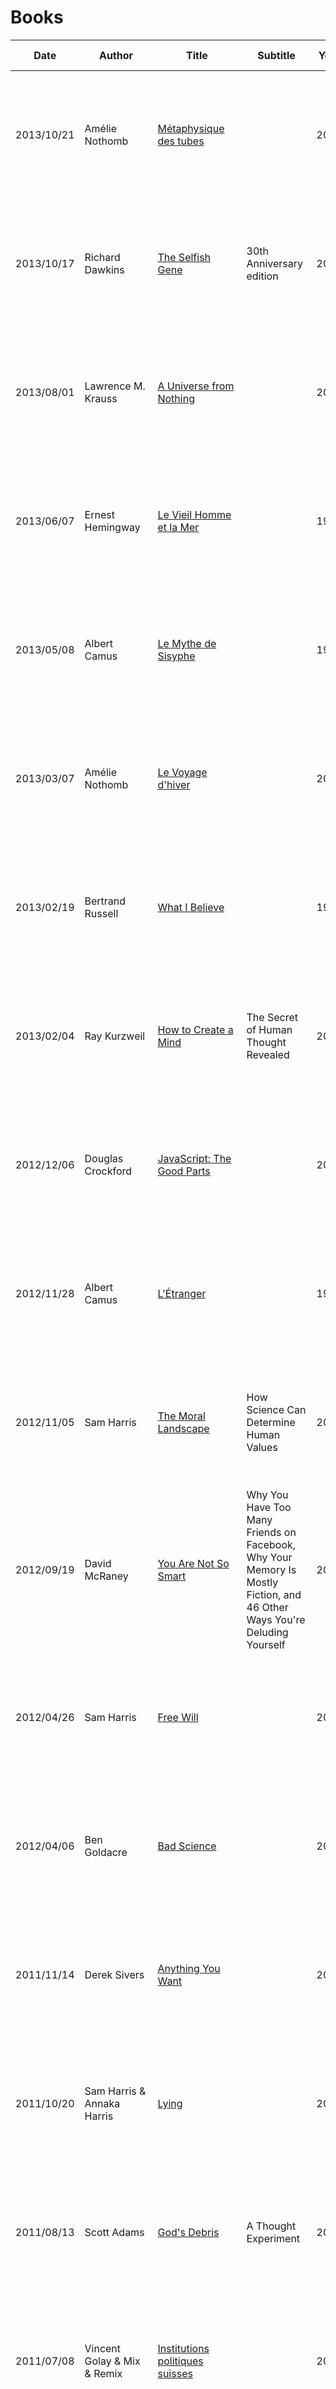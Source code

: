# Books
Date | Author | Title | Subtitle | Year | Rating (0-5)
--- | --- | --- | --- | --- | ---
<a name="63"></a>2013/10/21 | Amélie Nothomb | [Métaphysique des tubes](https://fr.wikipedia.org/wiki/M%C3%A9taphysique_des_tubes) |  | 2000 | <div>![Full star](/img/star_full.png)![Full star](/img/star_full.png)![Full star](/img/star_full.png)![Full star](/img/star_full.png)![Empty star](/img/star_empty.png)</div>
<a name="62"></a>2013/10/17 | Richard Dawkins | [The Selfish Gene](https://en.wikipedia.org/wiki/The_Selfish_Gene) | 30th Anniversary edition | 2006 | <div>![Full star](/img/star_full.png)![Full star](/img/star_full.png)![Full star](/img/star_full.png)![Full star](/img/star_full.png)![Half star](/img/star_half.png)</div>
<a name="61"></a>2013/08/01 | Lawrence M. Krauss | [A Universe from Nothing](https://en.wikipedia.org/wiki/A_Universe_from_Nothing) |  | 2012 | <div>![Full star](/img/star_full.png)![Full star](/img/star_full.png)![Full star](/img/star_full.png)![Full star](/img/star_full.png)![Empty star](/img/star_empty.png)</div>
<a name="60"></a>2013/06/07 | Ernest Hemingway | [Le Vieil Homme et la Mer](https://fr.wikipedia.org/wiki/Le_Vieil_Homme_et_la_Mer) |  | 1952 | <div>![Full star](/img/star_full.png)![Full star](/img/star_full.png)![Full star](/img/star_full.png)![Full star](/img/star_full.png)![Empty star](/img/star_empty.png)</div>
<a name="59"></a>2013/05/08 | Albert Camus | [Le Mythe de Sisyphe](https://fr.wikipedia.org/wiki/Le_Mythe_de_Sisyphe) |  | 1942 | <div>![Full star](/img/star_full.png)![Full star](/img/star_full.png)![Full star](/img/star_full.png)![Full star](/img/star_full.png)![Empty star](/img/star_empty.png)</div>
<a name="58"></a>2013/03/07 | Amélie Nothomb | [Le Voyage d'hiver](https://fr.wikipedia.org/wiki/Le_Voyage_d'hiver) |  | 2009 | <div>![Full star](/img/star_full.png)![Full star](/img/star_full.png)![Full star](/img/star_full.png)![Half star](/img/star_half.png)![Empty star](/img/star_empty.png)</div>
<a name="57"></a>2013/02/19 | Bertrand Russell | [What I Believe](http://en.wikipedia.org/wiki/What_I_Believe) |  | 1925 | <div>![Full star](/img/star_full.png)![Full star](/img/star_full.png)![Full star](/img/star_full.png)![Full star](/img/star_full.png)![Empty star](/img/star_empty.png)</div>
<a name="56"></a>2013/02/04 | Ray Kurzweil | [How to Create a Mind](http://en.wikipedia.org/wiki/How_to_Create_a_Mind) | The Secret of Human Thought Revealed | 2012 | <div>![Full star](/img/star_full.png)![Full star](/img/star_full.png)![Full star](/img/star_full.png)![Full star](/img/star_full.png)![Empty star](/img/star_empty.png)</div>
<a name="55"></a>2012/12/06 | Douglas Crockford | [JavaScript: The Good Parts]() |  | 2008 | <div>![Full star](/img/star_full.png)![Full star](/img/star_full.png)![Full star](/img/star_full.png)![Empty star](/img/star_empty.png)![Empty star](/img/star_empty.png)</div>
<a name="54"></a>2012/11/28 | Albert Camus | [L'Étranger]() |  | 1942 | <div>![Full star](/img/star_full.png)![Full star](/img/star_full.png)![Full star](/img/star_full.png)![Full star](/img/star_full.png)![Empty star](/img/star_empty.png)</div>
<a name="53"></a>2012/11/05 | Sam Harris | [The Moral Landscape]() | How Science Can Determine Human Values | 2010 | <div>![Full star](/img/star_full.png)![Full star](/img/star_full.png)![Full star](/img/star_full.png)![Full star](/img/star_full.png)![Empty star](/img/star_empty.png)</div>
<a name="52"></a>2012/09/19 | David McRaney | [You Are Not So Smart]() | Why You Have Too Many Friends on Facebook, Why Your Memory Is Mostly Fiction, and 46 Other Ways You're Deluding Yourself | 2011 | <div>![Full star](/img/star_full.png)![Full star](/img/star_full.png)![Full star](/img/star_full.png)![Full star](/img/star_full.png)![Empty star](/img/star_empty.png)</div>
<a name="51"></a>2012/04/26 | Sam Harris | [Free Will]() |  | 2012 | <div>![Full star](/img/star_full.png)![Full star](/img/star_full.png)![Full star](/img/star_full.png)![Full star](/img/star_full.png)![Empty star](/img/star_empty.png)</div>
<a name="50"></a>2012/04/06 | Ben Goldacre | [Bad Science]() |  | 2008 | <div>![Full star](/img/star_full.png)![Full star](/img/star_full.png)![Full star](/img/star_full.png)![Full star](/img/star_full.png)![Empty star](/img/star_empty.png)</div>
<a name="49"></a>2011/11/14 | Derek Sivers | [Anything You Want]() |  | 2011 | <div>![Full star](/img/star_full.png)![Full star](/img/star_full.png)![Full star](/img/star_full.png)![Full star](/img/star_full.png)![Empty star](/img/star_empty.png)</div>
<a name="48"></a>2011/10/20 | Sam Harris & Annaka Harris | [Lying]() |  | 2011 | <div>![Full star](/img/star_full.png)![Full star](/img/star_full.png)![Full star](/img/star_full.png)![Half star](/img/star_half.png)![Empty star](/img/star_empty.png)</div>
<a name="47"></a>2011/08/13 | Scott Adams | [God's Debris]() | A Thought Experiment | 2001 | <div>![Full star](/img/star_full.png)![Full star](/img/star_full.png)![Full star](/img/star_full.png)![Half star](/img/star_half.png)![Empty star](/img/star_empty.png)</div>
<a name="46"></a>2011/07/08 | Vincent Golay & Mix & Remix | [Institutions politiques suisses]() |  | 2010 | <div>![Full star](/img/star_full.png)![Full star](/img/star_full.png)![Full star](/img/star_full.png)![Full star](/img/star_full.png)![Empty star](/img/star_empty.png)</div>
<a name="45"></a>2011/03/20 | Martin Odersky, Lex Spoon & Bill Venners | [Programming in Scala]() |  | 2008 | <div>![Full star](/img/star_full.png)![Full star](/img/star_full.png)![Full star](/img/star_full.png)![Full star](/img/star_full.png)![Empty star](/img/star_empty.png)</div>
<a name="44"></a>2011/02/01 | Michael Fossel, Greta Blackburn & Dave Woynarowski | [The Immortality Edge]() | Realize the Secrets of Your Telomeres for a Longer, Healthier Life | 2010 | <div>![Full star](/img/star_full.png)![Full star](/img/star_full.png)![Full star](/img/star_full.png)![Full star](/img/star_full.png)![Empty star](/img/star_empty.png)</div>
<a name="43"></a>2010/09/27 | Daniel Gilbert | [Stumbling on Happiness]() |  | 2006 | <div>![Full star](/img/star_full.png)![Full star](/img/star_full.png)![Full star](/img/star_full.png)![Full star](/img/star_full.png)![Empty star](/img/star_empty.png)</div>
<a name="42"></a>2010/08/30 | Simon Singh & Edzard Ernst | [Trick or Treatment?]() | Alternative Medicine on Trial | 2008 | <div>![Full star](/img/star_full.png)![Full star](/img/star_full.png)![Full star](/img/star_full.png)![Full star](/img/star_full.png)![Empty star](/img/star_empty.png)</div>
<a name="41"></a>2010/07/01 | Dylan Evans | [Placebo]() | Mind over Matter in Modern Medicine | 2004 | <div>![Full star](/img/star_full.png)![Full star](/img/star_full.png)![Full star](/img/star_full.png)![Full star](/img/star_full.png)![Empty star](/img/star_empty.png)</div>
<a name="40"></a>2010/06/03 | Danielle Fecteau | [L'effet placebo]() | Le pouvoir de guérir | 2005 | <div>![Full star](/img/star_full.png)![Half star](/img/star_half.png)![Empty star](/img/star_empty.png)![Empty star](/img/star_empty.png)![Empty star](/img/star_empty.png)</div>
<a name="39"></a>2010/04/30 | Dave Logan, John King & Halee Fischer-Wright | [Tribal Leadership]() | Leveraging Natural Groups to Build a Thriving Organization | 2008 | <div>![Full star](/img/star_full.png)![Full star](/img/star_full.png)![Full star](/img/star_full.png)![Empty star](/img/star_empty.png)![Empty star](/img/star_empty.png)</div>
<a name="38"></a>2010/02/16 | Daniel Pennac | [La Petite Marchande de prose]() |  | 1990 | <div>![Full star](/img/star_full.png)![Full star](/img/star_full.png)![Full star](/img/star_full.png)![Full star](/img/star_full.png)![Empty star](/img/star_empty.png)</div>
<a name="37"></a>2009/08/16 | Daniel Pennac | [La fée carabine]() |  | 1987 | <div>![Full star](/img/star_full.png)![Full star](/img/star_full.png)![Full star](/img/star_full.png)![Full star](/img/star_full.png)![Empty star](/img/star_empty.png)</div>
<a name="36"></a>2009/06/27 | Ray Kurzweil & Terry Grossman | [Transcend]() | Nine Steps to Living Well Forever | 2009 | <div>![Full star](/img/star_full.png)![Full star](/img/star_full.png)![Full star](/img/star_full.png)![Full star](/img/star_full.png)![Empty star](/img/star_empty.png)</div>
<a name="35"></a>2009/06/12 | Daniel Pennac | [Au bonheur des ogres]() |  | 1985 | <div>![Full star](/img/star_full.png)![Full star](/img/star_full.png)![Full star](/img/star_full.png)![Full star](/img/star_full.png)![Empty star](/img/star_empty.png)</div>
<a name="34"></a>2009/05/27 | Philippe-Gaston Besson | [Je suis fatigué mais je ne sais pas pourquoi...!]() | La fatigue chronique, fléau des temps modernes | 2000 | <div>![Full star](/img/star_full.png)![Full star](/img/star_full.png)![Full star](/img/star_full.png)![Empty star](/img/star_empty.png)![Empty star](/img/star_empty.png)</div>
<a name="33"></a>2009/05/27 | Maurice Chappaz | [Le garçon qui croyait au paradis]() |  | 1995 | <div>![Full star](/img/star_full.png)![Full star](/img/star_full.png)![Full star](/img/star_full.png)![Half star](/img/star_half.png)![Empty star](/img/star_empty.png)</div>
<a name="32"></a>2009/05/18 | Ray Kurzweil & Terry Grossman | [Fantastic Voyage]() | Live Long Enough To Live Forever | 2004 | <div>![Full star](/img/star_full.png)![Full star](/img/star_full.png)![Full star](/img/star_full.png)![Full star](/img/star_full.png)![Empty star](/img/star_empty.png)</div>
<a name="31"></a>2009/04/25 | Daniel Pennac | [Chagrin D'École]() |  | 2007 | <div>![Full star](/img/star_full.png)![Full star](/img/star_full.png)![Full star](/img/star_full.png)![Full star](/img/star_full.png)![Empty star](/img/star_empty.png)</div>
<a name="30"></a>2009/04/10 | Régis Jauffret | [Asiles De Fous]() |  | 2005 | <div>![Full star](/img/star_full.png)![Full star](/img/star_full.png)![Full star](/img/star_full.png)![Half star](/img/star_half.png)![Empty star](/img/star_empty.png)</div>
<a name="29"></a>2009/03/27 | Eric-Emmanuel Schmitt | Ulysse From Bagdad |  | 2008 | <div>![Full star](/img/star_full.png)![Full star](/img/star_full.png)![Full star](/img/star_full.png)![Full star](/img/star_full.png)![Empty star](/img/star_empty.png)</div>
<a name="28"></a>2009/03/08 | Boris Vian | [L'Automne À Pékin]() |  | 1947 | <div>![Full star](/img/star_full.png)![Full star](/img/star_full.png)![Full star](/img/star_full.png)![Full star](/img/star_full.png)![Empty star](/img/star_empty.png)</div>
<a name="27"></a>2008/12/29 | Eric van der Vlist, Danny Ayers, Erik Bruchez, Joe Fawcett & Alessandro Vernet | [Professional Web 2.0 Programming]() |  | 2006 | <div>![Full star](/img/star_full.png)![Full star](/img/star_full.png)![Half star](/img/star_half.png)![Empty star](/img/star_empty.png)![Empty star](/img/star_empty.png)</div>
<a name="26"></a>2008/12/17 | Yann Arthus-Bertrand | [365 Jours Pour Réfléchir À Notre Terre]() |  | 2006 | <div>![Full star](/img/star_full.png)![Full star](/img/star_full.png)![Full star](/img/star_full.png)![Half star](/img/star_half.png)![Empty star](/img/star_empty.png)</div>
<a name="25"></a>2008/08/17 | Bruce Eckel | [Thinking In Java]() |  | 2006 | <div>![Full star](/img/star_full.png)![Full star](/img/star_full.png)![Full star](/img/star_full.png)![Full star](/img/star_full.png)![Empty star](/img/star_empty.png)</div>
<a name="24"></a>2008/03/24 | Douglas Coupland | [JPod]() |  | 2006 | <div>![Full star](/img/star_full.png)![Full star](/img/star_full.png)![Full star](/img/star_full.png)![Full star](/img/star_full.png)![Empty star](/img/star_empty.png)</div>
<a name="23"></a>2008/02/16 | Thimothy Ferriss | [The 4-Hour Workweek]() | Escape 9-5, Live Anywhere, And Join The New Rich | 2007 | <div>![Full star](/img/star_full.png)![Full star](/img/star_full.png)![Full star](/img/star_full.png)![Full star](/img/star_full.png)![Empty star](/img/star_empty.png)</div>
<a name="22"></a>2008/01/28 | David Allen | [Getting Things Done]() | The Art Of Stress-Free Productivity | 2002 | <div>![Full star](/img/star_full.png)![Full star](/img/star_full.png)![Full star](/img/star_full.png)![Full star](/img/star_full.png)![Empty star](/img/star_empty.png)</div>
<a name="21"></a>2007/07/08 | Muriel Barbery | [L'Élégance Du Hérisson]() |  | 2006 | <div>![Full star](/img/star_full.png)![Full star](/img/star_full.png)![Full star](/img/star_full.png)![Full star](/img/star_full.png)![Empty star](/img/star_empty.png)</div>
<a name="20"></a>2007/05/08 | Robert-Vincent Joule & Jean-Léon Beauvois | [Petit Traité De Manipulation À L'Usage Des Honnêtes Gens]() |  | 2002 | <div>![Full star](/img/star_full.png)![Full star](/img/star_full.png)![Full star](/img/star_full.png)![Empty star](/img/star_empty.png)![Empty star](/img/star_empty.png)</div>
<a name="19"></a>2007/02/25 | Richard Dawkins | [The God Delusion]() |  | 2006 | <div>![Full star](/img/star_full.png)![Full star](/img/star_full.png)![Full star](/img/star_full.png)![Full star](/img/star_full.png)![Empty star](/img/star_empty.png)</div>
<a name="18"></a>2006/10/10 | Boris Vian | [L'Écume Des Jours]() |  | 1947 | <div>![Full star](/img/star_full.png)![Full star](/img/star_full.png)![Full star](/img/star_full.png)![Full star](/img/star_full.png)![Half star](/img/star_half.png)</div>
<a name="17"></a>2006/08/20 | Ray Kurzweil | [The Singularity Is Near]() | When Humans Transcend Biology | 2005 | <div>![Full star](/img/star_full.png)![Full star](/img/star_full.png)![Full star](/img/star_full.png)![Full star](/img/star_full.png)![Empty star](/img/star_empty.png)</div>
<a name="16"></a>2006/05/14 | Dan Brown | [The Da Vinci Code]() |  | 2003 | <div>![Full star](/img/star_full.png)![Full star](/img/star_full.png)![Full star](/img/star_full.png)![Half star](/img/star_half.png)![Empty star](/img/star_empty.png)</div>
<a name="15"></a>2005/08/16 | Laurent Gaudé | [Le Soleil des Scorta]() |  | 2004 | <div>![Full star](/img/star_full.png)![Full star](/img/star_full.png)![Full star](/img/star_full.png)![Half star](/img/star_half.png)![Empty star](/img/star_empty.png)</div>
<a name="14"></a>2005/06/10 | Milan Kundera | [L'Ignorance]() |  | 2003 | <div>![Full star](/img/star_full.png)![Full star](/img/star_full.png)![Full star](/img/star_full.png)![Full star](/img/star_full.png)![Empty star](/img/star_empty.png)</div>
<a name="13"></a>2005/05/22 | George Cole | [The Last Miles]() | The Music of Miles Davis 1980-1991 | 2005 | <div>![Full star](/img/star_full.png)![Full star](/img/star_full.png)![Full star](/img/star_full.png)![Full star](/img/star_full.png)![Empty star](/img/star_empty.png)</div>
<a name="12"></a>2004/09/19 | Ray Kurzweil | [The Age of Spiritual Machines]() |  | 1999 | 
<a name="11"></a>2004/01/24 | Franz Kafka | [Le Procès]() |  | 1933 | 
<a name="10"></a>2002/05/04 | Paul Tingen | [Miles Beyond]() | The Electric Explorations of Miles Davis 1967-1991 | 2001 | 
<a name="9"></a>2001/09/26 | Franz Kafka | [Le Château]() |  | 1938 | 
<a name="8"></a>1999/??/?? | Ian Carr | [Keith Jarrett: The Man And His Music]() |  | 1991 | 
<a name="7"></a>1998/??/?? | Miles Davis & Quincy Troupe | [Miles: L'autobiographie]() |  | 1991 | 
<a name="6"></a>1996/09/21 | Michel Butor | [La Modification]() |  | 1957 | 
<a name="5"></a>1996/07/08 | Henri Michaux | [Plume]() |  | 1938 | 
<a name="4"></a>1996/07/04 | Daniel Pennac | [Comme un roman]() |  | 1992 | 
<a name="3"></a>1996/07/01 | Milan Kundera | [L'insoutenable légèreté de l'être]() |  | 1984 | 
<a name="2"></a>199?/??/?? | Arthur C. Clarke | [2010 : Odyssée deux]() |  | 1982 | 
<a name="1"></a>199?/??/?? | Arthur C. Clarke | [2001 : L'Odyssée de l'espace]() |  | 1968 | 
